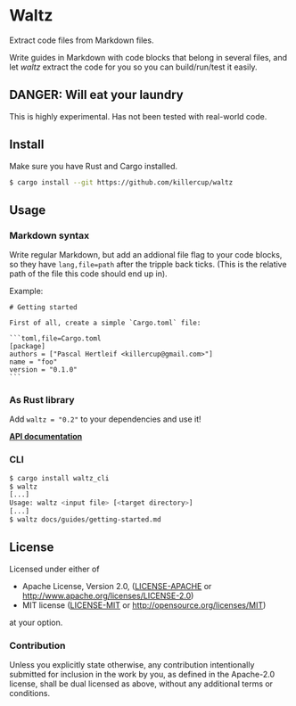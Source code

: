# Waltz

Extract code files from Markdown files.

Write guides in Markdown with code blocks that belong in several files, and let _waltz_ extract the code for you so you can build/run/test it easily.

## DANGER: Will eat your laundry

This is highly experimental. Has not been tested with real-world code.

## Install

Make sure you have Rust and Cargo installed.

```bash
$ cargo install --git https://github.com/killercup/waltz
```

## Usage

### Markdown syntax

Write regular Markdown, but add an addional file flag to your code blocks, so they have `lang,file=path` after the tripple back ticks. (This is the relative path of the file this code should end up in).

Example:

    # Getting started

    First of all, create a simple `Cargo.toml` file:

    ```toml,file=Cargo.toml
    [package]
    authors = ["Pascal Hertleif <killercup@gmail.com>"]
    name = "foo"
    version = "0.1.0"
    ```

### As Rust library

Add `waltz = "0.2"` to your dependencies and use it!

**[API documentation](https://docs.rs/waltz/)**

### CLI

```bash
$ cargo install waltz_cli
$ waltz
[...]
Usage: waltz <input file> [<target directory>]
[...]
$ waltz docs/guides/getting-started.md
```

## License

Licensed under either of

- Apache License, Version 2.0, ([LICENSE-APACHE](LICENSE-APACHE) or <http://www.apache.org/licenses/LICENSE-2.0>)
- MIT license ([LICENSE-MIT](LICENSE-MIT) or <http://opensource.org/licenses/MIT>)

at your option.

### Contribution

Unless you explicitly state otherwise, any contribution intentionally
submitted for inclusion in the work by you, as defined in the Apache-2.0
license, shall be dual licensed as above, without any additional terms or
conditions.
